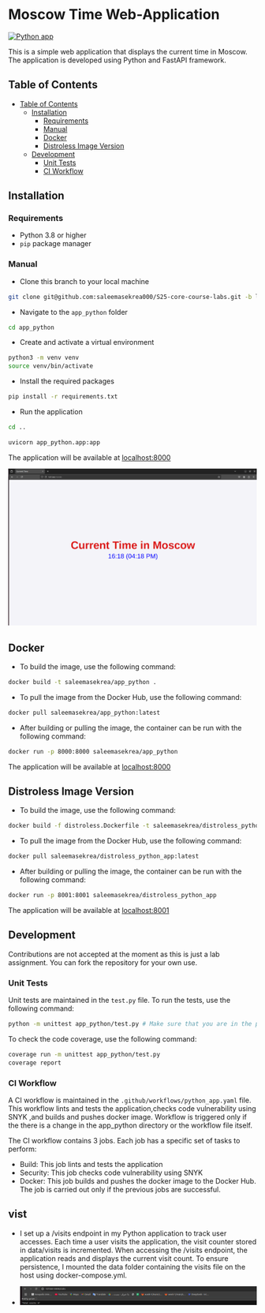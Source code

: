 # Moscow Time Web-Application

[![Python app](https://github.com/saleemasekrea000/S25-core-course-labs/actions/workflows/python_app.yaml/badge.svg)](https://github.com/saleemasekrea000/S25-core-course-labs/actions/workflows/python_app.yaml)

This is a simple web application that displays the current time in Moscow. The application is developed using Python and FastAPI framework.

## Table of Contents

- [Table of Contents](#table-of-contents)
  - [Installation](#installation)
    - [Requirements](#requirements)
    - [Manual](#manual)
    - [Docker](#docker)
    - [Distroless Image Version](#distroless-image-version)
  - [Development](#development)
    - [Unit Tests](#unit-tests)
    - [CI Workflow](#ci-workflow)

## Installation

### Requirements

- Python 3.8 or higher
- `pip` package manager

### Manual

- Clone this branch to your local machine

```bash
git clone git@github.com:saleemasekrea000/S25-core-course-labs.git -b lab1
```

- Navigate to the `app_python` folder

```bash
cd app_python
```

- Create and activate a virtual environment

```bash
python3 -m venv venv
source venv/bin/activate
```

- Install the required packages

```bash
pip install -r requirements.txt
```

- Run the application

```bash
cd ..
```

```bash
uvicorn app_python.app:app
```

The application will be available at [localhost:8000](http://localhost:8000/)

![First Opening](img/2.png)

## Docker

- To build the image, use the following command:

```bash
docker build -t saleemasekrea/app_python .
```

- To pull the image from the Docker Hub, use the following command:

```bash
docker pull saleemasekrea/app_python:latest
```

- After building or pulling the image, the container can be run with the following command:

```bash
docker run -p 8000:8000 saleemasekrea/app_python
```

The application will be available at [localhost:8000](http://localhost:8000/)

## Distroless Image Version

- To build the image, use the following command:

```bash
docker build -f distroless.Dockerfile -t saleemasekrea/distroless_python_app .
```

- To pull the image from the Docker Hub, use the following command:

```bash
docker pull saleemasekrea/distroless_python_app:latest
```

- After building or pulling the image, the container can be run with the following command:

```bash
docker run -p 8001:8001 saleemasekrea/distroless_python_app 
```

The application will be available at [localhost:8001](http://localhost:8001/)

## Development

Contributions are not accepted at the moment as this is just a lab assignment. You can fork the repository for your own use.

### Unit Tests

Unit tests are maintained in the `test.py` file. To run the tests, use the following command:

```bash
python -m unittest app_python/test.py # Make sure that you are in the parent directory of app_python
```

To check the code coverage, use the following command:

```bash
coverage run -m unittest app_python/test.py
coverage report
```

### CI Workflow

A CI workflow is maintained in the `.github/workflows/python_app.yaml` file. This workflow lints and tests the application,checks code vulnerability using SNYK ,and builds and pushes docker image. Workflow is triggered only if the there is a change in the app_python directory or the workflow file itself.

The CI workflow contains 3 jobs. Each job has a specific set of tasks to perform:

- Build: This job lints and tests the application
- Security: This job checks code vulnerability using SNYK
- Docker: This job builds and pushes the docker image to the Docker Hub. The job is carried out only if the previous jobs are successful.

## vist
- I set up a /visits endpoint in my Python application to track user accesses. Each time a user visits the application, the visit counter stored in data/visits is incremented. When accessing the /visits endpoint, the application reads and displays the current visit count. To ensure persistence, I mounted the data folder containing the visits file on the host using docker-compose.yml.

- ![](img/visits.png)